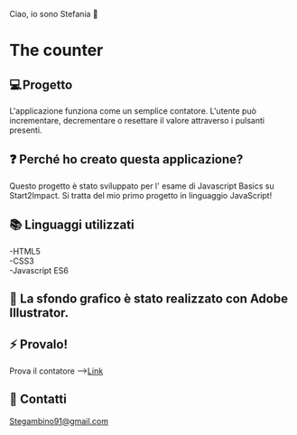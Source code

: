 Ciao, io sono Stefania 👋
# The counter 
## 💻 Progetto

L'applicazione funziona come un semplice contatore. L'utente può incrementare, decrementare o resettare il valore attraverso i pulsanti presenti. 

## ❓ Perché ho creato questa applicazione?

Questo progetto è stato sviluppato per l' esame di Javascript Basics su Start2Impact.
Si tratta del mio primo progetto in linguaggio JavaScript!

## 📚 Linguaggi utilizzati

-HTML5  
-CSS3   
-Javascript ES6 

## 🎨 La sfondo grafico è stato realizzato con Adobe Illustrator.

## ⚡ Provalo!
Prova il contatore -->[Link](https://sterapo.github.io/The_counter/)

## 📧 Contatti

Stegambino91@gmail.com
